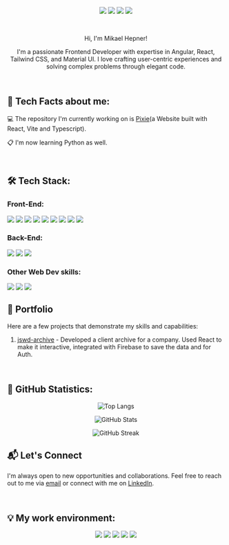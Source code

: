 
<!--
**Derwinesmitch/Derwinesmitch** is a ✨ _special_ ✨ repository because its `README.md` (this file) appears on your GitHub profile.

Here are some ideas to get you started:

- 🔭 I’m currently working on ...
- 🌱 I’m currently learning ...
- 👯 I’m looking to collaborate on ...
- 🤔 I’m looking for help with ...
- 💬 Ask me about ...
- 📫 How to reach me: ...
- 😄 Pronouns: ...
- ⚡ Fun fact: ...
-->

<p align="center">
  <img src="https://img.shields.io/badge/Age-33-blue?style=for-the-badge">
  <img src="https://img.shields.io/badge/Focus-Web%20Development-blue?style=for-the-badge">
  <img src="https://img.shields.io/badge/From-Paraguay-blue?style=for-the-badge">
  <img src="https://img.shields.io/badge/Lives-Germany-blue?style=for-the-badge">
</p>

<br>

<!-- Introduction -->


<p align="center">
 Hi, I'm Mikael Hepner!
</p>

<p align="center">
  I'm a passionate Frontend Developer with expertise in Angular, React, Tailwind CSS, and Material UI. I love crafting user-centric experiences and solving complex problems through elegant code.
</p>


<br><h2>💬 Tech Facts about me:</h2>

💻 The repository I'm currently working on is [Pixie](https://github.com/Derwinesmitch/pixie_site)(a Website built with React, Vite and Typescript).

📋 I'm now learning Python as well.


<br><h2>🛠️ Tech Stack:</h2>

<h3>Front-End:</h3>

<p>
  <img src="https://img.shields.io/badge/HTML-0D1117?style=for-the-badge&logo=HTML5">
  <img src="https://img.shields.io/badge/CSS-0D1117?style=for-the-badge&logo=CSS3&logoColor=2965F1">
  <img src="https://img.shields.io/badge/JavaScript-0D1117?style=for-the-badge&logo=JavaScript">
  <img src="https://img.shields.io/badge/TypeScript-0D1117?style=for-the-badge&logo=TypeScript">
  <img src="https://img.shields.io/badge/React-0D1117?style=for-the-badge&logo=React">
  <img src="https://img.shields.io/badge/Angular-0D1117?style=for-the-badge&logo=Angular&logoColor=DD0031">
  <img src="https://img.shields.io/badge/Tailwind%20CSS-0D1117?style=for-the-badge&logo=Tailwind-CSS">
  <img src="https://img.shields.io/badge/Bootstrap-0D1117?style=for-the-badge&logo=Bootstrap&logoColor=8E6AC8">
  <img src="https://img.shields.io/badge/Material-0D1117?style=for-the-badge&logo=Material-Design&logoColor=FFFFFF">

</p>

<h3>Back-End:</h3>

<p>
  <img src="https://img.shields.io/badge/MongoDB-0D1117?style=for-the-badge&logo=MongoDB">
  <img src="https://img.shields.io/badge/Firebase-0D1117?style=for-the-badge&logo=Firebase">
  <img src="https://img.shields.io/badge/Node.js-0D1117?style=for-the-badge&logo=Node.js">
</p>

<h3>Other Web Dev skills:</h3>

<p>
  <img src="https://img.shields.io/badge/Heroku-0D1117?style=for-the-badge&logo=Heroku&logoColor=8E6AC8">
  <img src="https://img.shields.io/badge/Netlify-0D1117?style=for-the-badge&logo=Netlify">
  <img src="https://img.shields.io/badge/Postman-0D1117?style=for-the-badge&logo=Postman">
</p>

## 💼 Portfolio

Here are a few projects that demonstrate my skills and capabilities:

1. [jswd-archive](https://github.com/Derwinesmitch/jswd-archive) - Developed a client archive for a company. Used React to make it interactive, integrated with Firebase to save the data and for Auth.

<!-- GitHub Statistics -->

<br><h2>🐙 GitHub Statistics:</h2>

<div align="center">
  
  ![Top Langs](https://github-readme-stats.vercel.app/api/top-langs/?username=derwinesmitch&layout=compact&show_icons=true&theme=chartreuse-dark&bg_color=0D1117&border_color=15FF00)
  
  ![GitHub Stats](https://github-readme-stats.vercel.app/api?username=derwinesmitch&show_icons=true&theme=chartreuse-dark&bg_color=0D1117&border_color=15FF00&hide=contribs)
  
  ![GitHub Streak](https://github-readme-streak-stats.herokuapp.com/?user=derwinesmitch&background=0D1117&border=15FF00&stroke=15FF00&ring=15FF00&fire=15FF00&currStreakNum=15FF00&sideNums=15FF00&currStreakLabel=15FF00&sideLabels=15FF00&dates=FFFFFF)

</div>

## 📬 Let's Connect

I'm always open to new opportunities and collaborations. Feel free to reach out to me via [email](mailto:mikaelhepner@gmail.com) or connect with me on [LinkedIn](https://www.linkedin.com/in/mikael-hepner/).
<!-- My work environment -->

<br><h2>💡 My work environment:</h2>

<div align="center">
  <img src="https://img.shields.io/badge/Windows%2011-0D1117?style=for-the-badge&logo=Windows&logoColor=0078D6">
  <img src="https://img.shields.io/badge/PowerShell-0D1117?style=for-the-badge&logo=PowerShell">
  <img src="https://img.shields.io/badge/VS%20Code-0D1117?style=for-the-badge&logo=Visual-Studio-Code&logoColor=007ACC">
  <img src="https://img.shields.io/badge/GitHub-0D1117?style=for-the-badge&logo=GitHub">
  <img src="https://img.shields.io/badge/Trello-0D1117?style=for-the-badge&logo=Trello&logoColor=007ACC">
</div>
